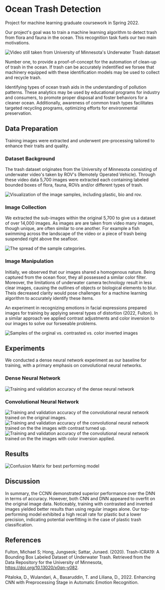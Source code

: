# Ocean Trash Detection
Project for machine learning graduate coursework in Spring 2022.

Our project's goal was to train a machine learning algorithm to detect trash from flora and fauna in the ocean. This recognition task fuels our two main motivations.  

![Video still taken from University of Minnesota's Underwater Trash dataset](./img/sample_video_img.png)

Number one, to provide a proof-of-concept for the automation of clean-up of trash in the ocean. If trash can be accurately indentified we forsee that machinery equipped with these identification models may be used to collect and recycle trash. 

Identifying types of ocean trash aids in the understanding of pollution patterns. These analytics may be used by educational programs for industry and consumers, to promote proper disposal and foster behaviors for a cleaner ocean. Additionally, awareness of common trash types facilitates targeted recycling programs, optimizing efforts for environmental preservation.

## Data Preparation
Training images were extracted and underwent pre-processing tailored to enhance their traits and quality.

### Dataset Background
The trash dataset originates from the University of Minnesota consisting of underwater video's taken by ROV's (Remotely Operated Vehicle). Through these video data 5,700 images were extracted each containing labeled bounded boxes of flora, fauna, ROVs and/or different types of trash. 

![Visualization of the image samples, including plastic, bio and rov.](./img/vis_sample.png)


### Image Collection
We extracted the sub-images within the original 5,700 to give us a dataset of over 14,000 images. As images are are taken from video many images, though unique, are often similar to one another. For example a fish swimming across the landscape of the video or a piece of trash being suspended right above the seafloor. 

![The spread of the sample categories.](./img/data_spread.png)


### Image Manipulation
Initially, we observed that our images shared a homogenous nature. Being captured from the ocean floor, they all possessed a similar color filter. Moreover, the limitations of underwater camera technology result in less clear images, causing the outlines of objects or biological elements to blur. Theis decreased clarity would pose challenges for a machine learning algorithm to accurately identify these items.

An experiment in recognizing emotions in facial expressions prepared images for training by applying several types of distortion (2022, Fulton). In a similar approach we applied contrast adjustments and color inversion to our images to solve our forseeable problems. 

![Samples of the orginal vs. contrasted vs. color inverted images](./img/img_manip.png)

## Experiments
We conducted a dense neural network experiment as our baseline for training, with a primary emphasis on convolutional neural networks.

### Dense Neural Network
![Training and validation accuracy of the dense neural network](./img/DNN.png)

### Convolutional Neural Network
![Training and validation accuracy of the convolutional neural network trained on the original images.](./img/CNN.png)
![Training and validation accuracy of the convolutional neural network trained on the the images with contrast turned up.](./img/CNN_contrast.png)
![Training and validation accuracy of the convolutional neural network trained on the the images with color inversion applied.](./img/CNN_inverted.png)


## Results 
![Confusion Matrix for best performing model](./img/conf_matrix.png)

## Discussion
In summary, the CCNN demonstrated superior performance over the DNN in terms of accuracy. However, both CNN and DNN appeared to overfit on the original image data. Noticeably, training with contrasted and inverted images yielded better results than using regular images alone. Our top-performing model exhibited a high recall rate for plastic but a lower precision, indicating potential overfitting in the case of plastic trash classification.


## References
Fulton, Michael S; Hong, Jungseok; Sattar, Junaed. (2020). Trash-ICRA19: A Bounding Box Labeled Dataset of Underwater Trash. Retrieved from the Data Repository for the University of Minnesota, https://doi.org/10.13020/x0qn-y082.

Pitaloka, D., Wulandari, A., Basaruddin, T. and Liliana, D., 2022. Enhancing CNN with Preprocessing Stage in Automatic Emotion Recognition.